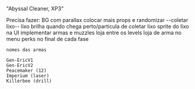 "Abyssal Cleaner, XP3"

Precisa fazer:
	BG com parallax
	colocar mais props e randomizar
	--coletar lixo--
	lixo brilha quando chega perto/particula de coletar lixo
	sprite do lixo na UI
	implementar armas e muzzles
	loja entre os levels
	loja de arma no menu
	perks no final de cada fase
	
	
	nomes das armas 
	
	Gen-EricV1
	Gen-EricV2
	Peacemaker (12)
	Imperium (laser)
	Killerbee (drill)
